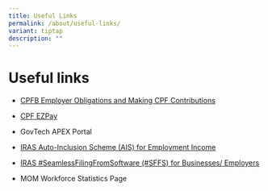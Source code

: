 ```yaml
---
title: Useful Links
permalink: /about/useful-links/
variant: tiptap
description: ""
---
```

<h1>Useful links</h1>
<ul data-tight="true" class="tight">
<li>
<p><a href="https://www.cpf.gov.sg/employer" rel="noopener noreferrer nofollow" target="_blank">CPFB Employer Obligations and Making CPF Contributions</a>
</p>
</li>
<li>
<p><a href="https://www2.cpf.gov.sg/ert/dsa/spcpSelection.action" rel="noopener noreferrer nofollow" target="_blank">CPF EZPay</a>
</p>
</li>
<li>
<p>GovTech APEX Portal</p>
</li>
<li>
<p><a href="https://www.iras.gov.sg/taxes/individual-income-tax/employers/auto-inclusion-scheme-(ais)-for-employment-income/submit-employment-income-records/" rel="noopener noreferrer nofollow" target="_blank">IRAS Auto-Inclusion Scheme (AIS) for Employment Income</a>
</p>
</li>
<li>
<p><a href="https://www.iras.gov.sg/digital-collaboration/for-businesses-employers" rel="noopener noreferrer nofollow" target="_blank">IRAS #SeamlessFilingFromSoftware (#SFFS) for Businesses/ Employers</a>
</p>
</li>
<li>
<p>MOM Workforce Statistics Page</p>
</li>
</ul>
<p></p>
